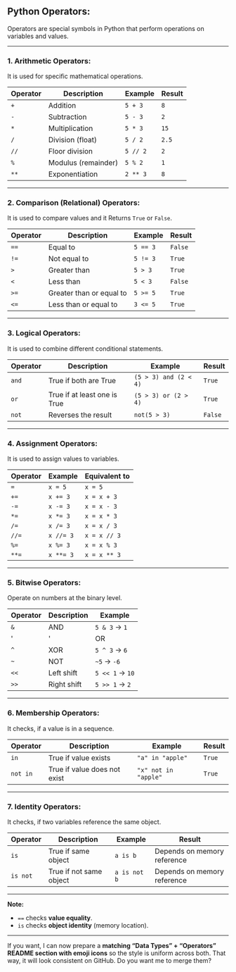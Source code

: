 ## Python Operators:

Operators are special symbols in Python that perform operations on variables and values.

---

### 1. **Arithmetic Operators**:

It is used for specific mathematical operations.

| Operator | Description         | Example  | Result |
| -------- | ------------------- | -------- | ------ |
| `+`      | Addition            | `5 + 3`  | `8`    |
| `-`      | Subtraction         | `5 - 3`  | `2`    |
| `*`      | Multiplication      | `5 * 3`  | `15`   |
| `/`      | Division (float)    | `5 / 2`  | `2.5`  |
| `//`     | Floor division      | `5 // 2` | `2`    |
| `%`      | Modulus (remainder) | `5 % 2`  | `1`    |
| `**`     | Exponentiation      | `2 ** 3` | `8`    |

---

### 2. **Comparison (Relational) Operators**:

It is used to compare values and it Returns `True` or `False`.

| Operator | Description              | Example  | Result  |
| -------- | ------------------------ | -------- | ------- |
| `==`     | Equal to                 | `5 == 3` | `False` |
| `!=`     | Not equal to             | `5 != 3` | `True`  |
| `>`      | Greater than             | `5 > 3`  | `True`  |
| `<`      | Less than                | `5 < 3`  | `False` |
| `>=`     | Greater than or equal to | `5 >= 5` | `True`  |
| `<=`     | Less than or equal to    | `3 <= 5` | `True`  |

---

### 3. **Logical Operators**:

It is used to combine different conditional statements.

| Operator | Description                  | Example               | Result  |
| -------- | ---------------------------- | --------------------- | ------- |
| `and`    | True if both are True        | `(5 > 3) and (2 < 4)` | `True`  |
| `or`     | True if at least one is True | `(5 > 3) or (2 > 4)`  | `True`  |
| `not`    | Reverses the result          | `not(5 > 3)`          | `False` |

---

### 4. **Assignment Operators**:

It is used to assign values to variables.

| Operator | Example   | Equivalent to |
| -------- | --------- | ------------- |
| `=`      | `x = 5`   | `x = 5`       |
| `+=`     | `x += 3`  | `x = x + 3`   |
| `-=`     | `x -= 3`  | `x = x - 3`   |
| `*=`     | `x *= 3`  | `x = x * 3`   |
| `/=`     | `x /= 3`  | `x = x / 3`   |
| `//=`    | `x //= 3` | `x = x // 3`  |
| `%=`     | `x %= 3`  | `x = x % 3`   |
| `**=`    | `x **= 3` | `x = x ** 3`  |

---

### 5. **Bitwise Operators**:

Operate on numbers at the binary level.

| Operator | Description | Example         | 
| -------- | ----------- | --------------- |
| `&`      | AND         | `5 & 3` → `1`   |
| '|'      | OR          | `5 | 3` → `7`   |
| `^`      | XOR         | `5 ^ 3` → `6`   |
| `~`      | NOT         | `~5` → `-6`     |
| `<<`     | Left shift  | `5 << 1` → `10` |
| `>>`     | Right shift | `5 >> 1` → `2`  |


---

### 6. **Membership Operators**:

It checks, if a value is in a sequence.

| Operator | Description                  | Example              | Result |
| -------- | ---------------------------- | -------------------- | ------ |
| `in`     | True if value exists         | `"a" in "apple"`     | `True` |
| `not in` | True if value does not exist | `"x" not in "apple"` | `True` |

---

### 7. **Identity Operators**:

It checks, if two variables reference the same object.

| Operator | Description             | Example      | Result                      |
| -------- | ----------------------- | ------------ | --------------------------- |
| `is`     | True if same object     | `a is b`     | Depends on memory reference |
| `is not` | True if not same object | `a is not b` | Depends on memory reference |

---

**Note:**

* `==` checks **value equality**.
* `is` checks **object identity** (memory location).

---

If you want, I can now prepare a **matching “Data Types” + “Operators” README section with emoji icons** so the style is uniform across both. That way, it will look consistent on GitHub.
Do you want me to merge them?
